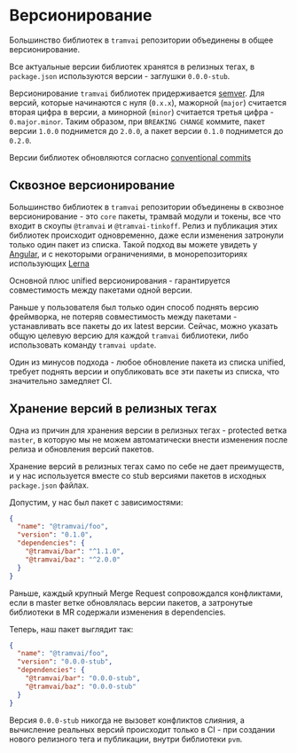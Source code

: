# Версионирование

Большинство библиотек в `tramvai` репозитории объединены в общее версионирование.

Все актуальные версии библиотек хранятся в релизных тегах, в `package.json` используются версии - заглушки `0.0.0-stub`.

Версионирование `tramvai` библиотек придерживается [semver](https://semver.org/lang/ru/). Для версий, которые начинаются с нуля (`0.x.x`), мажорной (`major`) считается вторая цифра в версии, а минорной (`minor`) считается третья цифра - `0.major.minor`. Таким образом, при `BREAKING CHANGE` коммите, пакет версии `1.0.0` поднимется до `2.0.0`, а пакет версии `0.1.0` поднимется до `0.2.0`.

Версии библиотек обновляются согласно [conventional commits](https://www.conventionalcommits.org/en/v1.0.0/)

## Сквозное версионирование

Большинство библиотек в `tramvai` репозитории объединены в сквозное версионирование - это `core` пакеты, трамвай модули и токены, все что входит в скоупы `@tramvai` и `@tramvai-tinkoff`. Релиз и публикация этих библиотек происходит одновременно, даже если изменения затронули только один пакет из списка.
Такой подход вы можете увидеть у [Angular](https://angular.io/guide/releases), и с некоторыми ограничениями, в монорепозиториях использующих [Lerna](https://github.com/lerna/lerna#fixedlocked-mode-default)

Основной плюс unified версионирования - гарантируется совместимость между пакетами одной версии.

Раньше у пользователя был только один способ поднять версию фреймворка, не потеряв совместимость между пакетами - устанавливать все пакеты до их latest версии.
Сейчас, можно указать общую целевую версию для каждой `tramvai` библиотеки, либо использовать команду `tramvai update`.

Один из минусов подхода - любое обновление пакета из списка unified, требует поднять версии и опубликовать все эти пакеты из списка, что значительно замедляет CI.

## Хранение версий в релизных тегах

Одна из причин для хранения версии в релизных тегах - protected ветка `master`, в которую мы не можем автоматически внести изменения после релиза и обновления версий пакетов.

Хранение версий в релизных тегах само по себе не дает преимуществ, и у нас используется вместе со stub версиями пакетов в исходных `package.json` файлах.
 
Допустим, у нас был пакет с зависимостями:

```json
{ 
  "name": "@tramvai/foo", 
  "version": "0.1.0", 
  "dependencies": { 
    "@tramvai/bar": "^1.1.0", 
    "@tramvai/baz": "^2.0.0" 
  } 
}
```

Раньше, каждый крупный Merge Request сопровождался конфликтами, если в master ветке обновлялась версии пакетов, а затронутые библиотеки в MR содержали изменения в dependencies.

Теперь, наш пакет выглядит так:
```json
{ 
  "name": "@tramvai/foo", 
  "version": "0.0.0-stub", 
  "dependencies": { 
    "@tramvai/bar": "0.0.0-stub", 
    "@tramvai/baz": "0.0.0-stub" 
  } 
}
```

Версия `0.0.0-stub` никогда не вызовет конфликтов слияния, а вычисление реальных версий происходит только в CI - при создании нового релизного тега и публикации, внутри библиотеки `pvm`.

